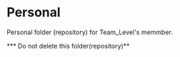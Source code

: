 # Personal
Personal folder (repository) for Team_Level's memmber.

*** Do not delete this folder(repository)**
